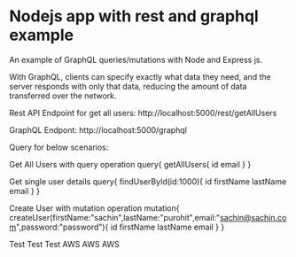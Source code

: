 # Nodejs app with rest and graphql example
An example of GraphQL queries/mutations with Node and Express js.

With GraphQL, clients can specify exactly what data they need, and the server responds with only that data, reducing the amount of data transferred over the network.

Rest API Endpoint for get all users: http://localhost:5000/rest/getAllUsers

GraphQL Endpont: http://localhost:5000/graphql

Query for below scenarios:

Get All Users with query operation
query{ getAllUsers{ id email } }

Get single user details
query{ findUserById(id:1000){ id firstName lastName email } }

Create User with mutation operation
mutation{ createUser(firstName:"sachin",lastName:"purohit",email:"sachin@sachin.com",password:"password"){ id firstName lastName email } }

Test Test Test AWS AWS AWS 